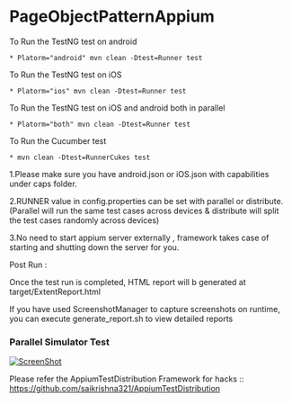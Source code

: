 # PageObjectPatternAppium

To Run the TestNG test on android
    
    * Platorm="android" mvn clean -Dtest=Runner test

 To Run the TestNG test on iOS
  
    * Platorm="ios" mvn clean -Dtest=Runner test

 To Run the TestNG test on iOS and android both in parallel
  
    * Platorm="both" mvn clean -Dtest=Runner test
    
To Run the Cucumber test

    * mvn clean -Dtest=RunnerCukes test
    

1.Please make sure you have android.json or iOS.json with capabilities under caps folder.

2.RUNNER value in config.properties can be set with parallel or distribute. (Parallel will run the same test cases across devices & distribute will split the test cases randomly across devices)

3.No need to start appium server externally , framework takes case of starting and shutting down the server for you.

Post Run :

Once the test run is completed, HTML report will b generated at target/ExtentReport.html

If you have used ScreenshotManager to capture screenshots on runtime, you can execute generate_report.sh to view detailed reports


### Parallel Simulator Test
[![ScreenShot](https://i.imgur.com/JDuyRX9.jpg)](https://www.youtube.com/watch?v=sf0YARF5ppQ&t=2s)


Please refer the AppiumTestDistribution Framework for hacks :: https://github.com/saikrishna321/AppiumTestDistribution
